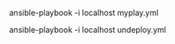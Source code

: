 <!-- build docker image and run it -->
ansible-playbook -i localhost myplay.yml

<!-- stop container and delete image -->
ansible-playbook -i localhost undeploy.yml